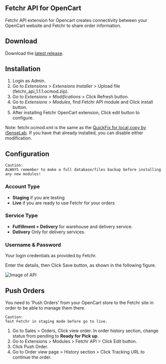 Fetchr API for OpenCart
---
Fetchr API extension for Opencart creates connectivity between your OpenCart website and Fetchr to share order information. 


## Download

Download the [latest release](https://github.com/aamnah/OpenCart-Fetchr/releases).

## Installation 

1. Login as Admin.
2. Go to _Extensions > Extensions Installer_ > Upload file (fetchr_api_1.1.1.ocmod.zip).
3. Go to _Extensions > Modifications_ > Click Refresh button.
4. Go to _Extensions > Modules_, find Fetchr API module and Click install button.
5. After installing Fetchr OpenCart extension, Click edit button to configure.

Note: fetchr.ocmod.xml is the same as the [QuickFix for local copy by iSenseLab][localcopy]. If you have that already installed, you can disable either modification.

## Configuration

    Caution:
    ALWAYS remember to make a full database/files backup before installing any new modules!
    
### Account Type
- **Staging** if you are testing 
- **Live** if you are ready to use Fetchr for your orders

### Service Type
- **Fulfillment + Delivery** for warehouse and delivery service.
- **Delivery** Only for delivery services.

### Username & Password
Your login credentials as provided by Fetchr.

Enter the details, then Click Save button, as shown in the following figure.

![Image of API](http://support.fetchr.us/hc/en-us/article_attachments/202249402/image00.png)

## Push Orders
You need to 'Push Orders' from your OpenCart store to the Fetchr site in order to be able to manage them there. 

    Caution:
    Test Fetchr in staging mode before go to live.
    
1. Go to Sales > Orders, Click view order. In order history section, change status from pending to **Ready for Pick up**.
2. Go to Extensions > Modules > Fetchr API > Click Edit button.
3. Click Push Order.
4. Go to Order view page > History section > Click Tracking URL to continue the order.


[download]: http://support.fetchr.us/hc/en-us/articles/205732391-Opencart-Extension-V1-0
[documentation]: http://support.fetchr.us/hc/en-us/article_attachments/202237701/OpenCart-API-Extension_InstallationGuide_V1.0.pdf
[localcopy]: http://www.opencart.com/index.php?route=extension/extension/info&extension_id=18892

